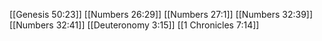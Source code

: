 [[Genesis 50:23]]
[[Numbers 26:29]]
[[Numbers 27:1]]
[[Numbers 32:39]]
[[Numbers 32:41]]
[[Deuteronomy 3:15]]
[[1 Chronicles 7:14]]
